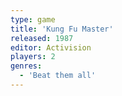 ```yaml
---
type: game
title: 'Kung Fu Master'
released: 1987
editor: Activision
players: 2
genres:
  - 'Beat them all'
---
```

